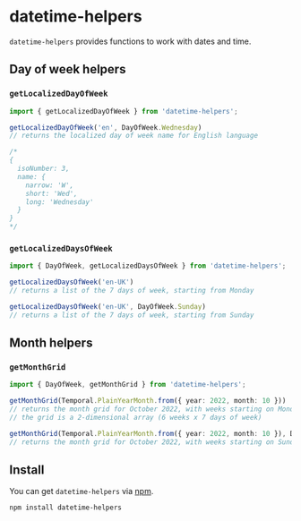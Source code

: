 # datetime-helpers

`datetime-helpers` provides functions to work with dates and time.

## Day of week helpers

### `getLocalizedDayOfWeek`

```typescript
import { getLocalizedDayOfWeek } from 'datetime-helpers';

getLocalizedDayOfWeek('en', DayOfWeek.Wednesday)
// returns the localized day of week name for English language

/*
{
  isoNumber: 3,
  name: {
    narrow: 'W',
    short: 'Wed',
    long: 'Wednesday'
  }
}
*/
```

### `getLocalizedDaysOfWeek`

```typescript
import { DayOfWeek, getLocalizedDaysOfWeek } from 'datetime-helpers';

getLocalizedDaysOfWeek('en-UK')
// returns a list of the 7 days of week, starting from Monday

getLocalizedDaysOfWeek('en-UK', DayOfWeek.Sunday)
// returns a list of the 7 days of week, starting from Sunday
```

## Month helpers

### `getMonthGrid`

```typescript
import { DayOfWeek, getMonthGrid } from 'datetime-helpers';

getMonthGrid(Temporal.PlainYearMonth.from({ year: 2022, month: 10 }))
// returns the month grid for October 2022, with weeks starting on Monday
// the grid is a 2-dimensional array (6 weeks x 7 days of week)

getMonthGrid(Temporal.PlainYearMonth.from({ year: 2022, month: 10 }), DayOfWeek.Sunday)
// returns the month grid for October 2022, with weeks starting on Sunday
```

## Install

You can get `datetime-helpers` via [npm](http://npmjs.com).

```
npm install datetime-helpers
```
